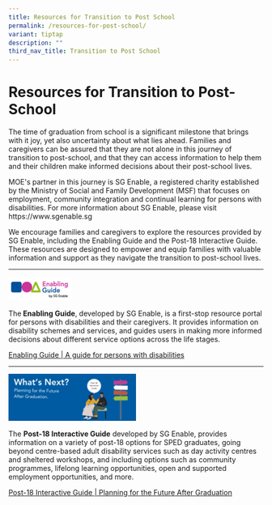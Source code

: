```yaml
---
title: Resources for Transition to Post School
permalink: /resources-for-post-school/
variant: tiptap
description: ""
third_nav_title: Transition to Post School
---
```

<h1>Resources for Transition to Post-School</h1>
<p>The time of graduation from school is a significant milestone that brings
with it joy, yet also uncertainty about what lies ahead. Families and caregivers
can be assured that they are not alone in this journey of transition to
post-school, and that they can access information to help them and their
children make informed decisions about their post-school lives.</p>
<p>MOE's partner in this journey is SG Enable, a registered charity established
by the Ministry of Social and Family Development (MSF) that focuses on
employment, community integration and continual learning for persons with
disabilities. For more information about SG Enable, please visit <a rel="noopener noreferrer nofollow" target="_blank">https://www.sgenable.sg</a>
</p>
<p>We encourage families and caregivers to explore the resources provided
by SG Enable, including the Enabling Guide and the Post-18 Interactive
Guide. These resources are designed to empower and equip families with
valuable information and support as they navigate the transition to post-school
lives.</p>
<hr>
<p></p>
<div class="isomer-image-wrapper">
<img style="width: 25%;" height="auto" width="100%" alt="" src="/images/sge_enabling_guide.png">
</div>
<p>The<strong> Enabling Guide</strong>, developed by SG Enable, is a first-stop
resource portal for persons with disabilities and their caregivers. It
provides information on disability schemes and services, and guides users
in making more informed decisions about different service options across
the life stages.</p>
<p><a href="https://www.enablingguide.sg/" rel="noopener noreferrer nofollow" target="_blank">Enabling Guide | A guide for persons with disabilities</a>
</p>
<hr>
<p></p>
<div class="isomer-image-wrapper">
<img style="width: 50%;" height="auto" width="100%" alt="" src="/images/sge_post_18_interactive_guide.png">
</div>
<p>The <strong>Post-18 Interactive Guide</strong> developed by SG Enable, provides
information on a variety of post-18 options for SPED graduates, going beyond
centre-based adult disability services such as day activity centres and
sheltered workshops, and including options such as community programmes,
lifelong learning opportunities, open and supported employment opportunities,
and more.</p>
<p><a href="https://www.enablingguide.sg/disability-info/life-stages-transitions/post-18-interactive-guide" rel="noopener noreferrer nofollow" target="_blank">Post-18 Interactive Guide | Planning for the Future After Graduation</a>
</p>